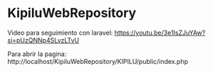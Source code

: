 # KipiluWebRepository

Video para seguimiento con laravel:  https://youtu.be/3e1IsZJuYAw?si=pUzQNNp4SLvzLTvU


Para abrir la pagina: http://localhost/KipiluWebRepository/KIPILU/public/index.php
